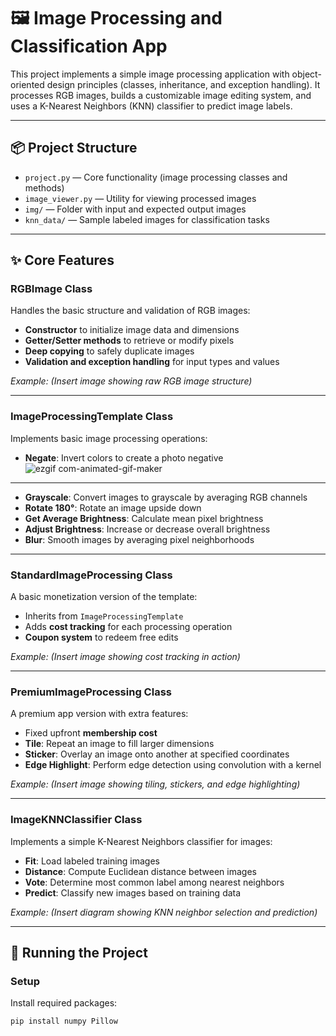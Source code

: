 # 🖼️ Image Processing and Classification App

This project implements a simple image processing application with object-oriented design principles (classes, inheritance, and exception handling). It processes RGB images, builds a customizable image editing system, and uses a K-Nearest Neighbors (KNN) classifier to predict image labels.

---

## 📦 Project Structure

- `project.py` — Core functionality (image processing classes and methods)
- `image_viewer.py` — Utility for viewing processed images
- `img/` — Folder with input and expected output images
- `knn_data/` — Sample labeled images for classification tasks

---

## ✨ Core Features

### RGBImage Class
Handles the basic structure and validation of RGB images:
- **Constructor** to initialize image data and dimensions
- **Getter/Setter methods** to retrieve or modify pixels
- **Deep copying** to safely duplicate images
- **Validation and exception handling** for input types and values

_Example: (Insert image showing raw RGB image structure)_

---

### ImageProcessingTemplate Class
Implements basic image processing operations:
- **Negate**: Invert colors to create a photo negative
  ![ezgif com-animated-gif-maker](https://github.com/user-attachments/assets/7af611b6-5211-4b28-ad58-7b62d42516a6)
---
- **Grayscale**: Convert images to grayscale by averaging RGB channels
- **Rotate 180°**: Rotate an image upside down
- **Get Average Brightness**: Calculate mean pixel brightness
- **Adjust Brightness**: Increase or decrease overall brightness
- **Blur**: Smooth images by averaging pixel neighborhoods



---

### StandardImageProcessing Class
A basic monetization version of the template:
- Inherits from `ImageProcessingTemplate`
- Adds **cost tracking** for each processing operation
- **Coupon system** to redeem free edits

_Example: (Insert image showing cost tracking in action)_

---

### PremiumImageProcessing Class
A premium app version with extra features:
- Fixed upfront **membership cost**
- **Tile**: Repeat an image to fill larger dimensions
- **Sticker**: Overlay an image onto another at specified coordinates
- **Edge Highlight**: Perform edge detection using convolution with a kernel

_Example: (Insert image showing tiling, stickers, and edge highlighting)_

---

### ImageKNNClassifier Class
Implements a simple K-Nearest Neighbors classifier for images:
- **Fit**: Load labeled training images
- **Distance**: Compute Euclidean distance between images
- **Vote**: Determine most common label among nearest neighbors
- **Predict**: Classify new images based on training data

_Example: (Insert diagram showing KNN neighbor selection and prediction)_

---

## 🚀 Running the Project

### Setup
Install required packages:

```bash
pip install numpy Pillow
